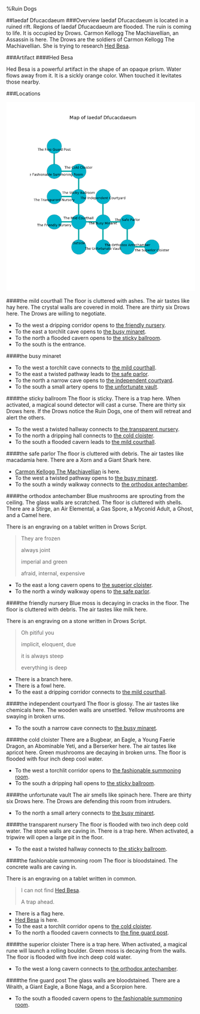 %Ruin Dogs

##Iaedaf Dfucacdaeum
###Overview
Iaedaf Dfucacdaeum is located in a ruined rift. Regions of Iaedaf Dfucacdaeum are flooded. The ruin is coming to life. It is occupied by Drows. <a name="Carmon-Kellogg-The-Machiavellian"></a>Carmon Kellogg The Machiavellian, an Assassin is here. The Drows are the soldiers of Carmon Kellogg The Machiavellian. She  is trying to research [Hed Besa](#Hed-Besa). 



###Artifact
####<a name="Hed-Besa"></a>Hed Besa


Hed Besa is a powerful artifact in the shape of an opaque prism. Water flows away from it. It is a sickly orange color. When touched it levitates those nearby. 





###Locations


![](../v2/images/Iaedaf-Dfucacdaeum.png)

####<a name="the-mild-courthall"></a>the mild courthall
The floor is cluttered with ashes. The air tastes like hay here. The crystal walls are covered in mold. There are thirty six Drows here. The Drows are willing to negotiate. 



* To the west a dripping corridor opens to [the friendly nursery](#the-friendly-nursery).
* To the east a torchlit cave opens to [the busy minaret](#the-busy-minaret).
* To the north a flooded cavern opens to [the sticky ballroom](#the-sticky-ballroom).
* To the south is the entrance.


####<a name="the-busy-minaret"></a>the busy minaret




* To the west a torchlit cave connects to [the mild courthall](#the-mild-courthall).
* To the east a twisted pathway leads to [the safe parlor](#the-safe-parlor).
* To the north a narrow cave opens to [the independent courtyard](#the-independent-courtyard).
* To the south a small artery opens to [the unfortunate vault](#the-unfortunate-vault).


####<a name="the-sticky-ballroom"></a>the sticky ballroom
The floor is sticky. There is a trap here. When activated, a magical sound detector will cast a curse. There are thirty six Drows here. If the Drows notice the Ruin Dogs, one of them will retreat and alert the others. 



* To the west a twisted hallway connects to [the transparent nursery](#the-transparent-nursery).
* To the north a dripping hall connects to [the cold cloister](#the-cold-cloister).
* To the south a flooded cavern leads to [the mild courthall](#the-mild-courthall).


####<a name="the-safe-parlor"></a>the safe parlor
The floor is cluttered with debris. The air tastes like macadamia here. There are a Xorn and a Giant Shark here. 



* [Carmon Kellogg The Machiavellian](#Carmon-Kellogg-The-Machiavellian) is here.
* To the west a twisted pathway opens to [the busy minaret](#the-busy-minaret).
* To the south a windy walkway connects to [the orthodox antechamber](#the-orthodox-antechamber).


####<a name="the-orthodox-antechamber"></a>the orthodox antechamber
Blue mushrooms are sprouting from the ceiling. The glass walls are scratched. The floor is cluttered with shells. There are a Stirge, an Air Elemental, a Gas Spore, a Myconid Adult, a Ghost, and a Camel here. 

There is an engraving on a tablet written in Drows Script. 

> They are frozen
>
> always joint
>
> imperial and green
>
> afraid, internal, expensive
>


* To the east a long cavern opens to [the superior cloister](#the-superior-cloister).
* To the north a windy walkway opens to [the safe parlor](#the-safe-parlor).


####<a name="the-friendly-nursery"></a>the friendly nursery
Blue moss is decaying in cracks in the floor. The floor is cluttered with debris. The air tastes like milk here. 

There is an engraving on a stone written in Drows Script. 

> Oh pitiful you
>
> implicit, eloquent, due
>
> it is always steep
>
> everything is deep
>


* There is a branch here.
* There is a fowl here.
* To the east a dripping corridor connects to [the mild courthall](#the-mild-courthall).


####<a name="the-independent-courtyard"></a>the independent courtyard
The floor is glossy. The air tastes like chemicals here. The wooden walls are unsettled. Yellow mushrooms are swaying in broken urns. 



* To the south a narrow cave connects to [the busy minaret](#the-busy-minaret).


####<a name="the-cold-cloister"></a>the cold cloister
There are a Bugbear, an Eagle, a Young Faerie Dragon, an Abominable Yeti, and a Berserker here. The air tastes like apricot here. Green mushrooms are decaying in broken urns. The floor is flooded with four inch deep cool water. 



* To the west a torchlit corridor opens to [the fashionable summoning room](#the-fashionable-summoning-room).
* To the south a dripping hall opens to [the sticky ballroom](#the-sticky-ballroom).


####<a name="the-unfortunate-vault"></a>the unfortunate vault
The air smells like spinach here. There are thirty six Drows here. The Drows are defending this room from intruders. 



* To the north a small artery connects to [the busy minaret](#the-busy-minaret).


####<a name="the-transparent-nursery"></a>the transparent nursery
The floor is flooded with two inch deep cold water. The stone walls are caving in. There is a trap here. When activated, a tripwire will open a large pit in the floor. 



* To the east a twisted hallway connects to [the sticky ballroom](#the-sticky-ballroom).


####<a name="the-fashionable-summoning-room"></a>the fashionable summoning room
The floor is bloodstained. The concrete walls are caving in. 

There is an engraving on a tablet written in common. 

> I can not find [Hed Besa](#Hed-Besa).
>
> A trap ahead.
>


* There is a flag here.
* [Hed Besa](#Hed-Besa) is here.
* To the east a torchlit corridor opens to [the cold cloister](#the-cold-cloister).
* To the north a flooded cavern connects to [the fine guard post](#the-fine-guard-post).


####<a name="the-superior-cloister"></a>the superior cloister
There is a trap here. When activated, a magical rune will launch a rolling boulder. Green moss is decaying from the walls. The floor is flooded with five inch deep cold water. 



* To the west a long cavern connects to [the orthodox antechamber](#the-orthodox-antechamber).


####<a name="the-fine-guard-post"></a>the fine guard post
The glass walls are bloodstained. There are a Wraith, a Giant Eagle, a Bone Naga, and a Scorpion here. 



* To the south a flooded cavern opens to [the fashionable summoning room](#the-fashionable-summoning-room).



